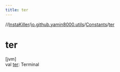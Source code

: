 ```yaml
---
title: ter
---
```

//[InstaKiller](../../../index.html)/[io.github.yamin8000.utils](../index.html)/[Constants](index.html)/[ter](ter.html)



# ter



[jvm]\
val [ter](ter.html): Terminal




